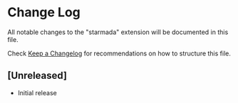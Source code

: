 # Change Log

All notable changes to the "starmada" extension will be documented in this file.

Check [Keep a Changelog](http://keepachangelog.com/) for recommendations on how to structure this file.

## [Unreleased]

- Initial release